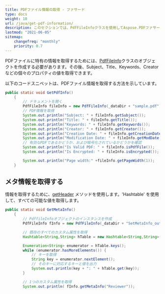 ```yaml
---
title: PDFファイル情報の取得 - ファサード
type: docs
weight: 10
url: /java/get-pdf-information/
description: このセクションでは、PdfFileInfoクラスを使用してAspose.PDFファサードでPDFファイル情報を取得する方法を説明します。
lastmod: "2021-06-05"
sitemap:
    changefreq: "monthly"
    priority: 0.7
---
```


PDFファイルに特有の情報を取得するためには、[PdfFileInfo](https://reference.aspose.com/pdf/java/com.aspose.pdf.facades/PdfFileInfo)クラスのオブジェクトを作成する必要があります。その後、Subject、Title、Keywords、Creatorなどの個々のプロパティの値を取得できます。

以下のコードスニペットは、PDFファイル情報を取得する方法を示しています。

```java
public static void GetPdfInfo()
    {
        // ドキュメントを開く
        PdfFileInfo fileInfo = new PdfFileInfo(_dataDir + "sample.pdf");
        // PDF情報を取得
        System.out.println("Subject: " + fileInfo.getSubject());
        System.out.println("Title: " + fileInfo.getTitle());
        System.out.println("Keywords: " + fileInfo.getKeywords());
        System.out.println("Creator: " + fileInfo.getCreator());
        System.out.println("Creation Date: " + fileInfo.getCreationDate());
        System.out.println("Modification Date: " + fileInfo.getModDate());
        // 有効なPDFであるかどうか、および暗号化されているかどうかを確認
        System.out.println("Is Valid PDF: " + fileInfo.isPdfFile());
        System.out.println("Is Encrypted: " + fileInfo.isEncrypted());

        System.out.println("Page width:" +fileInfo.getPageWidth(1));
    }
```


## メタ情報を取得する

情報を取得するために、[getHeader](https://reference.aspose.com/pdf/java/com.aspose.pdf.facades/PdfFileInfo#getHeader--) メソッドを使用します。'Hashtable' を使用して、すべての可能な値を取得します。

```java
public static void GetMetaInfo()
    {        
        // PdffileInfoオブジェクトのインスタンスを作成
        PdfFileInfo fInfo = new PdfFileInfo(_dataDir + "SetMetaInfo_out.pdf");

        // 既存のすべてのカスタム属性を取得
        Hashtable<String,String> hTable = new Hashtable<String,String>(fInfo.getHeader());

        Enumeration<String> enumerator = hTable.keys();
        while (enumerator.hasMoreElements()) { 
            // キーを取得
            String key = enumerator.nextElement();  
            // そのキーに対応するキーと値を出力
            System.out.println(key + ": " + hTable.get(key));
        }

        // 1つのカスタム属性を取得
        System.out.println( fInfo.getMetaInfo("Reviewer"));
```
